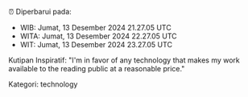 ⏰ Diperbarui pada:
- WIB: Jumat, 13 Desember 2024 21.27.05 UTC
- WITA: Jumat, 13 Desember 2024 22.27.05 UTC
- WIT: Jumat, 13 Desember 2024 23.27.05 UTC

Kutipan Inspiratif:
"I'm in favor of any technology that makes my work available to the reading public at a reasonable price."


Kategori: technology

